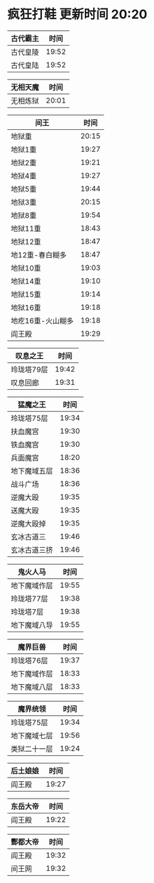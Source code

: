 # 疯狂打鞋 更新时间 20:20

| 古代霸主   | 时间    |
|--------|-------|
| 古代皇陵 | 19:52 |
| 古代皇陆 | 19:52 |

| 无相天魔   | 时间    |
|--------|-------|
| 无相炼狱 | 20:01 |

| 间王   | 时间    |
|--------|-------|
| 地狱重 | 20:15 |
| 地狱1重 | 19:27 |
| 地狱2重 | 19:21 |
| 地狱4重 | 19:27 |
| 地狱5重 | 19:44 |
| 地狱3重 | 20:15 |
| 地狱8重 | 19:54 |
| 地狱11重 | 18:43 |
| 地狱12重 | 18:47 |
| 地12重-春白糊多 | 18:47 |
| 地狱10重 | 19:03 |
| 地狱14重 | 19:10 |
| 地狱15重 | 19:14 |
| 地狱16重 | 19:18 |
| 地疙16重-火山糊多 | 19:18 |
| 阎王殿 | 19:29 |

| 叹息之王   | 时间    |
|--------|-------|
| 玲珑塔79层 | 19:42 |
| 叹息回廊 | 19:31 |

| 猛魔之王   | 时间    |
|--------|-------|
| 玲珑塔75层 | 19:34 |
| 扶血魔宫 | 19:30 |
| 铁血魔宫 | 19:30 |
| 兵面魔宫 | 18:20 |
| 地下魔域五层 | 18:36 |
| 战斗广场 | 18:36 |
| 逆魔大殴 | 19:35 |
| 送魔大殴 | 19:35 |
| 逆魔大殴掉 | 19:35 |
| 玄冰古道三 | 19:46 |
| 玄冰古道三挤 | 19:46 |

| 鬼火人马   | 时间    |
|--------|-------|
| 地下魔域作层 | 19:55 |
| 玲珑塔77层 | 19:38 |
| 玲珑塔7层 | 19:38 |
| 地下魔域八导 | 19:55 |

| 魔界巨兽   | 时间    |
|--------|-------|
| 玲珑塔76层 | 19:37 |
| 地下魔域作层 | 18:33 |
| 地下魔域八层 | 18:33 |

| 魔界统领   | 时间    |
|--------|-------|
| 玲珑塔75层 | 19:34 |
| 地下魔域七层 | 19:56 |
| 类狱二十一层 | 19:24 |

| 后土娘娘   | 时间    |
|--------|-------|
| 阎王殿 | 19:27 |

| 东岳大帝   | 时间    |
|--------|-------|
| 阎王殿 | 19:22 |

| 酆都大帝   | 时间    |
|--------|-------|
| 阎王殿 | 19:32 |
| 间王网 | 19:32 |